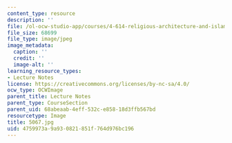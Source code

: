```yaml
---
content_type: resource
description: ''
file: /ol-ocw-studio-app/courses/4-614-religious-architecture-and-islamic-cultures-fall-2002/4759973a9a930821851f764d976bc196_5067.jpg
file_size: 68699
file_type: image/jpeg
image_metadata:
  caption: ''
  credit: ''
  image-alt: ''
learning_resource_types:
- Lecture Notes
license: https://creativecommons.org/licenses/by-nc-sa/4.0/
ocw_type: OCWImage
parent_title: Lecture Notes
parent_type: CourseSection
parent_uid: 68abeaab-4eff-532c-e858-18d3ffb567bd
resourcetype: Image
title: 5067.jpg
uid: 4759973a-9a93-0821-851f-764d976bc196
---
```

